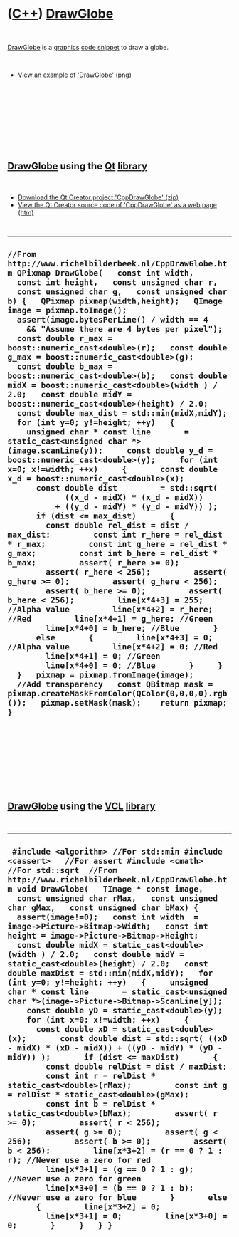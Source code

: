 



 

 

 

 

 

([C++](Cpp.md)) [DrawGlobe](CppDrawGlobe.md)
==============================================

 

[DrawGlobe](CppDrawGlobe.md) is a [graphics](CppGraphics.md) [code
snippet](CppCodeSnippets.md) to draw a globe.

 

-   [View an example of 'DrawGlobe' (png)](CppDrawGlobe.png)

 

 

 

 

 

[DrawGlobe](CppDrawGlobe.md) using the [Qt](CppQt.md) [library](CppLibrary.htm)
---------------------------------------------------------------------------------

 

-   [Download the Qt Creator project
    'CppDrawGlobe' (zip)](CppDrawGlobe.zip)
-   [View the Qt Creator source code of 'CppDrawGlobe' as a web
    page (htm)](CppDrawGlobeQt.md)

 

  -------------------------------------------------------------------------------------------------------------------------------------------------------------------------------------------------------------------------------------------------------------------------------------------------------------------------------------------------------------------------------------------------------------------------------------------------------------------------------------------------------------------------------------------------------------------------------------------------------------------------------------------------------------------------------------------------------------------------------------------------------------------------------------------------------------------------------------------------------------------------------------------------------------------------------------------------------------------------------------------------------------------------------------------------------------------------------------------------------------------------------------------------------------------------------------------------------------------------------------------------------------------------------------------------------------------------------------------------------------------------------------------------------------------------------------------------------------------------------------------------------------------------------------------------------------------------------------------------------------------------------------------------------------------------------------------------------------------------------------------------------------------------------------------------------------------------------------------------------------------------------------------------------------------------------------------------------------------------------------------------------------------------------------------------------------------------------------------------
  ` //From http://www.richelbilderbeek.nl/CppDrawGlobe.htm QPixmap DrawGlobe(   const int width,   const int height,   const unsigned char r,   const unsigned char g,   const unsigned char b) {   QPixmap pixmap(width,height);   QImage image = pixmap.toImage();    assert(image.bytesPerLine() / width == 4     && "Assume there are 4 bytes per pixel");    const double r_max = boost::numeric_cast<double>(r);   const double g_max = boost::numeric_cast<double>(g);   const double b_max = boost::numeric_cast<double>(b);   const double midX = boost::numeric_cast<double>(width ) / 2.0;   const double midY = boost::numeric_cast<double>(height) / 2.0;   const double max_dist = std::min(midX,midY);    for (int y=0; y!=height; ++y)   {      unsigned char * const line       = static_cast<unsigned char *>(image.scanLine(y));     const double y_d = boost::numeric_cast<double>(y);     for (int x=0; x!=width; ++x)     {       const double x_d = boost::numeric_cast<double>(x);       const double dist         = std::sqrt(             ((x_d - midX) * (x_d - midX))           + ((y_d - midY) * (y_d - midY)) );       if (dist <= max_dist)       {         const double rel_dist = dist / max_dist;         const int r_here = rel_dist * r_max;         const int g_here = rel_dist * g_max;         const int b_here = rel_dist * b_max;         assert( r_here >= 0);         assert( r_here < 256);         assert( g_here >= 0);         assert( g_here < 256);         assert( b_here >= 0);         assert( b_here < 256);         line[x*4+3] = 255; //Alpha value         line[x*4+2] = r_here; //Red         line[x*4+1] = g_here; //Green         line[x*4+0] = b_here; //Blue       }       else       {         line[x*4+3] = 0; //Alpha value         line[x*4+2] = 0; //Red         line[x*4+1] = 0; //Green         line[x*4+0] = 0; //Blue       }     }   }   pixmap = pixmap.fromImage(image);    //Add transparency   const QBitmap mask = pixmap.createMaskFromColor(QColor(0,0,0,0).rgb());   pixmap.setMask(mask);    return pixmap; }   `
  -------------------------------------------------------------------------------------------------------------------------------------------------------------------------------------------------------------------------------------------------------------------------------------------------------------------------------------------------------------------------------------------------------------------------------------------------------------------------------------------------------------------------------------------------------------------------------------------------------------------------------------------------------------------------------------------------------------------------------------------------------------------------------------------------------------------------------------------------------------------------------------------------------------------------------------------------------------------------------------------------------------------------------------------------------------------------------------------------------------------------------------------------------------------------------------------------------------------------------------------------------------------------------------------------------------------------------------------------------------------------------------------------------------------------------------------------------------------------------------------------------------------------------------------------------------------------------------------------------------------------------------------------------------------------------------------------------------------------------------------------------------------------------------------------------------------------------------------------------------------------------------------------------------------------------------------------------------------------------------------------------------------------------------------------------------------------------------------------

 

 

 

 

 

[DrawGlobe](CppDrawGlobe.md) using the [VCL](CppVcl.md) [library](CppLibrary.htm)
-----------------------------------------------------------------------------------

 

  ---------------------------------------------------------------------------------------------------------------------------------------------------------------------------------------------------------------------------------------------------------------------------------------------------------------------------------------------------------------------------------------------------------------------------------------------------------------------------------------------------------------------------------------------------------------------------------------------------------------------------------------------------------------------------------------------------------------------------------------------------------------------------------------------------------------------------------------------------------------------------------------------------------------------------------------------------------------------------------------------------------------------------------------------------------------------------------------------------------------------------------------------------------------------------------------------------------------------------------------------------------------------------------------------------------------------------------------------------------------------------------------------------------------------------------------------------------------------------------------------------------------------------------------------------------------------------------------------------------------------------------------------------------------------------------------------------------------------------------------------------------
  ` #include <algorithm> //For std::min #include <cassert>   //For assert #include <cmath>     //For std::sqrt  //From http://www.richelbilderbeek.nl/CppDrawGlobe.htm void DrawGlobe(   TImage * const image,   const unsigned char rMax,   const unsigned char gMax,   const unsigned char bMax) {   assert(image!=0);   const int width  = image->Picture->Bitmap->Width;   const int height = image->Picture->Bitmap->Height;   const double midX = static_cast<double>(width ) / 2.0;   const double midY = static_cast<double>(height) / 2.0;   const double maxDist = std::min(midX,midY);   for (int y=0; y!=height; ++y)   {     unsigned char * const line       = static_cast<unsigned char *>(image->Picture->Bitmap->ScanLine[y]);     const double yD = static_cast<double>(y);     for (int x=0; x!=width; ++x)     {       const double xD = static_cast<double>(x);       const double dist = std::sqrt( ((xD - midX) * (xD - midX)) + ((yD - midY) * (yD - midY)) );       if (dist <= maxDist)       {         const double relDist = dist / maxDist;         const int r = relDist * static_cast<double>(rMax);         const int g = relDist * static_cast<double>(gMax);         const int b = relDist * static_cast<double>(bMax);         assert( r >= 0);         assert( r < 256);         assert( g >= 0);         assert( g < 256);         assert( b >= 0);         assert( b < 256);         line[x*3+2] = (r == 0 ? 1 : r); //Never use a zero for red         line[x*3+1] = (g == 0 ? 1 : g); //Never use a zero for green         line[x*3+0] = (b == 0 ? 1 : b); //Never use a zero for blue       }       else       {         line[x*3+2] = 0;         line[x*3+1] = 0;         line[x*3+0] = 0;       }     }   } }`
  ---------------------------------------------------------------------------------------------------------------------------------------------------------------------------------------------------------------------------------------------------------------------------------------------------------------------------------------------------------------------------------------------------------------------------------------------------------------------------------------------------------------------------------------------------------------------------------------------------------------------------------------------------------------------------------------------------------------------------------------------------------------------------------------------------------------------------------------------------------------------------------------------------------------------------------------------------------------------------------------------------------------------------------------------------------------------------------------------------------------------------------------------------------------------------------------------------------------------------------------------------------------------------------------------------------------------------------------------------------------------------------------------------------------------------------------------------------------------------------------------------------------------------------------------------------------------------------------------------------------------------------------------------------------------------------------------------------------------------------------------------------

 

 

 

 

 





 



